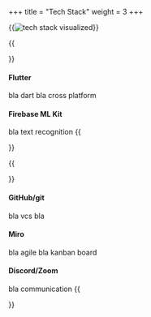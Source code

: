 +++
title = "Tech Stack"
weight = 3
+++

{{<image src="tech-stack.png" alt="tech stack visualized" caption="Our tech stack">}}

{{<section title="Tech Stack">}}
#### Flutter
bla dart bla cross platform

#### Firebase ML Kit
bla text recognition
{{</section>}}

{{<section title="Development Tools">}}
#### GitHub/git
bla vcs bla
#### Miro
bla agile bla kanban board
#### Discord/Zoom
bla communication
{{</section>}}


